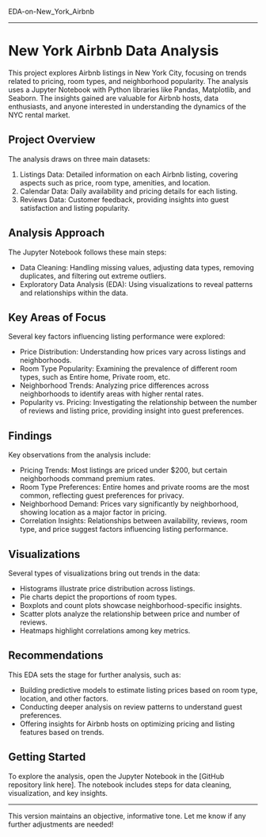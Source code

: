  EDA-on-New_York_Airbnb

---

# New York Airbnb Data Analysis

This project explores Airbnb listings in New York City, focusing on trends related to pricing, room types, and neighborhood popularity. The analysis uses a Jupyter Notebook with Python libraries like Pandas, Matplotlib, and Seaborn. The insights gained are valuable for Airbnb hosts, data enthusiasts, and anyone interested in understanding the dynamics of the NYC rental market.

## Project Overview
The analysis draws on three main datasets:
1. Listings Data: Detailed information on each Airbnb listing, covering aspects such as price, room type, amenities, and location.
2. Calendar Data: Daily availability and pricing details for each listing.
3. Reviews Data: Customer feedback, providing insights into guest satisfaction and listing popularity.

## Analysis Approach
The Jupyter Notebook follows these main steps:
- Data Cleaning: Handling missing values, adjusting data types, removing duplicates, and filtering out extreme outliers.
- Exploratory Data Analysis (EDA): Using visualizations to reveal patterns and relationships within the data.

## Key Areas of Focus
Several key factors influencing listing performance were explored:
- Price Distribution: Understanding how prices vary across listings and neighborhoods.
- Room Type Popularity: Examining the prevalence of different room types, such as Entire home, Private room, etc.
- Neighborhood Trends: Analyzing price differences across neighborhoods to identify areas with higher rental rates.
- Popularity vs. Pricing: Investigating the relationship between the number of reviews and listing price, providing insight into guest preferences.

## Findings
Key observations from the analysis include:
- Pricing Trends: Most listings are priced under $200, but certain neighborhoods command premium rates.
- Room Type Preferences: Entire homes and private rooms are the most common, reflecting guest preferences for privacy.
- Neighborhood Demand: Prices vary significantly by neighborhood, showing location as a major factor in pricing.
- Correlation Insights: Relationships between availability, reviews, room type, and price suggest factors influencing listing performance.

## Visualizations
Several types of visualizations bring out trends in the data:
- Histograms illustrate price distribution across listings.
- Pie charts depict the proportions of room types.
- Boxplots and count plots showcase neighborhood-specific insights.
- Scatter plots analyze the relationship between price and number of reviews.
- Heatmaps highlight correlations among key metrics.

## Recommendations
This EDA sets the stage for further analysis, such as:
- Building predictive models to estimate listing prices based on room type, location, and other factors.
- Conducting deeper analysis on review patterns to understand guest preferences.
- Offering insights for Airbnb hosts on optimizing pricing and listing features based on trends.

## Getting Started
To explore the analysis, open the Jupyter Notebook in the [GitHub repository link here]. The notebook includes steps for data cleaning, visualization, and key insights.

---

This version maintains an objective, informative tone. Let me know if any further adjustments are needed!
